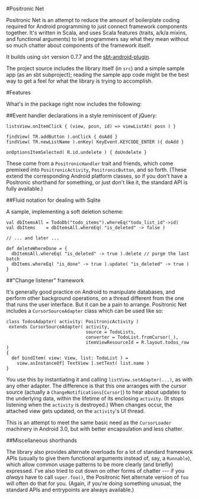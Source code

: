 #Positronic Net

Positronic Net is an attempt to reduce the amount of boilerplate
coding required for Android programming to just connect framework
components together.  It's written in Scala, and uses Scala features
(traits, a/k/a mixins, and functional arguments) to let programmers
say what they mean without so much chatter about components of the
framework itself.

It builds using `sbt` version 0.7.7 and the [sbt-android-plugin](https://github.com/jberkel/android-plugin).

The project source includes the library itself (in `src`) and a simple
sample app (as an sbt subproject); reading the sample app code might
be the best way to get a feel for what the library is trying to
accomplish.

#Features

What's in the package right now includes the following:

##Event handler declarations in a style reminiscent of jQuery:

    listsView.onItemClick { (view, posn, id) => viewListAt( posn ) }

    findView( TR.addButton ).onClick { doAdd }
    findView( TR.newListName ).onKey( KeyEvent.KEYCODE_ENTER ){ doAdd }

    onOptionsItemSelected( R.id.undelete ) { doUndelete }

These come from a `PositronicHandler` trait and friends, which come
premixed into `PositronicActivity`, `PositronicButton`, and so forth.
(These extend the corresponding Android platform classes, so if you
don't have a Positronic shorthand for something, or just don't like
it, the standard API is fully available.)

##Fluid notation for dealing with Sqlite

A sample, implementing a soft deletion scheme:

    val dbItemsAll = TodoDb("todo_items").whereEq("todo_list_id"->id)
    val dbItems    = dbItemsAll.whereEq( "is_deleted" -> false )

    // ... and later ...
    
    def deleteWhereDone = {
      dbItemsAll.whereEq( "is_deleted" -> true ).delete // purge the last batch
      dbItems.whereEq( "is_done" -> true ).update( "is_deleted" -> true )
    }

##"Change listener" framework

It's generally good practice on Android to manipulate databases, and
perform other background operations, on a thread different from the
one that runs the user interface.  But it can be a pain to arrange.
Positronic Net includes a `CursorSourceAdapter` class which can be
used like so:

    class TodosAdapter( activity: PositronicActivity )
     extends CursorSourceAdapter( activity, 
                                  source = TodoLists,
                                  converter = TodoList.fromCursor(_),
                                  itemViewResourceId = R.layout.todos_row )
    {
      def bindItem( view: View, list: TodoList ) =
        view.asInstanceOf[ TextView ].setText( list.name )
    }

You use this by instantiating it and calling `listView.setAdapter(...)`,
as with any other adapter.  The difference is that this one arranges
with the cursor source (actually a `ChangeNotifications[Cursor]`) to
hear about updates to the underlying data, within the lifetime of its
enclosing `activity`.  (It stops listening when the `activity` is
destroyed.)  When changes occur, the attached view gets updated, on
the `activity`'s UI thread.

This is an attempt to meet the same basic need as the `CursorLoader`
machinery in Android 3.0, but with better encapsulation and less
chatter.

##Miscellaneous shorthands

The library also provides alternate overloads for a lot of standard
framework APIs (usually to give them functional arguments instead of,
say, a `Runnable`), which allow common usage patterns to be more
clearly (and briefly) expressed.  I've also tried to cut down on
other forms of chatter --- if you *always* have to call `super.foo()`,
the Positronic Net alternate version of `foo` will often do that for
you.  (Again, if you're doing something unusual, the standard APIs
and entrypoints are always available.)